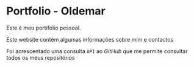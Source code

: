 # Portfolio - Oldemar
Este é meu portifolio pessoal.

Este website contém algumas informações sobre mim e contactos

Foi acrescentado uma consulta <code>API</code> ao *GitHub* que me permite consultar todos os meus repositórios